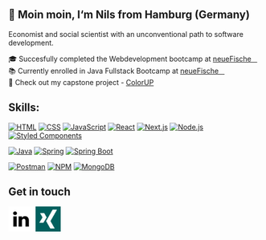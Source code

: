 ## 🌿 Moin moin, I‘m Nils from Hamburg (Germany)

Economist and social scientist with an unconventional path to software development. 


 🎓 Succesfully completed the Webdevelopment bootcamp at <a href="https://www.neuefische.de" target="_blank"> neueFische &nbsp;&nbsp;</a>
 </br>
 📚 Currently enrolled in Java Fullstack Bootcamp at <a href="https://www.neuefische.de" target="_blank"> neueFische &nbsp;&nbsp;</a>
 </br>
🔸 Check out my capstone project - [ColorUP](https://github.com/NilsOt1/Color-up-Capstone)


## Skills:

<a href="https://developer.mozilla.org/en-US/docs/Web/HTML"><img alt="HTML" src="https://img.shields.io/badge/-HTML-6D6968?style=for-the-badge&logo=html5&logoColor=E34F26" /></a>
<a href="https://developer.mozilla.org/en-US/docs/Web/CSS"><img alt="CSS" src="https://img.shields.io/badge/-CSS-6D6968?style=for-the-badge&logo=css3&logoColor=1572B6" /></a>
<a href="https://developer.mozilla.org/en-US/docs/Web/JavaScript"><img alt="JavaScript" src="https://img.shields.io/badge/-JavaScript-6D6968?style=for-the-badge&logo=javascript&logoColor=F7DF1E" /></a>
<a href="https://react.dev/"><img alt="React" src="https://img.shields.io/badge/-React-6D6968?style=for-the-badge&logo=react&logoColor=61DAFB" /></a>
<a href="https://nextjs.org/"><img alt="Next.js" src="https://img.shields.io/badge/-Next.js-6D6968?style=for-the-badge&logo=nextdotjs&logoColor=000000" /></a>
<a href="https://nodejs.org/"><img alt="Node.js" src="https://img.shields.io/badge/-Node.js-6D6968?style=for-the-badge&logo=nodedotjs&logoColor=339933" /></a>
<a href="https://styled-components.com/"><img alt="Styled Components" src="https://img.shields.io/badge/-Styled%20Components-6D6968?style=for-the-badge&logo=styledcomponents&logoColor=DB7093" /></a>


<a href="https://www.java.com/de/"><img alt="Java" src="https://img.shields.io/badge/-Java-6D6968?style=for-the-badge&logo=Java&logoColor=DB7093" /></a>
<a href="https://spring.io/"><img alt="Spring" src="https://img.shields.io/badge/-Spring-6D6968?style=for-the-badge&logo=spring&logoColor=DB7093" /></a>
<a href="https://spring.io/projects/spring-boot/"><img alt="Spring Boot" src="https://img.shields.io/badge/-Spring Boot-6D6968?style=for-the-badge&logo=springboot&logoColor=DB7093" /></a>



<a href="https://www.postman.com/"><img alt="Postman" src="https://img.shields.io/badge/-Postman-6D6968?style=for-the-badge&logo=postman&logoColor=FF6C37" /></a>
<a href="https://www.npmjs.com/"><img alt="NPM" src="https://img.shields.io/badge/-NPM-6D6968?style=for-the-badge&logo=npm&logoColor=CB3837" /></a>
<a href="https://www.mongodb.com/"><img alt="MongoDB" src="https://img.shields.io/badge/-MongoDB-6D6968?style=for-the-badge&logo=mongodb&logoColor=47A248" /></a>


 ## Get in touch
 
 <a href="https://linkedin.com/in/nils-otto-809665282"><img width="50" height="50" alt="LinkedIn" title="LinkedIn" src="linkedin.png" /></a>
 <a href="https://www.xing.com/profile/Nils_Otto7"><img width="50" height="50" alt="Xing" title="Xing" src="xing.png" /></a>



